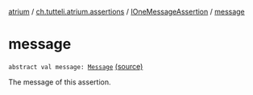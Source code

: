 [atrium](../../index.md) / [ch.tutteli.atrium.assertions](../index.md) / [IOneMessageAssertion](index.md) / [message](.)

# message

`abstract val message: `[`Message`](../-message/index.md) [(source)](https://github.com/robstoll/atrium/tree/master/atrium-api/src/main/kotlin/ch/tutteli/atrium/assertions/IOneMessageAssertion.kt#L12)

The message of this assertion.

